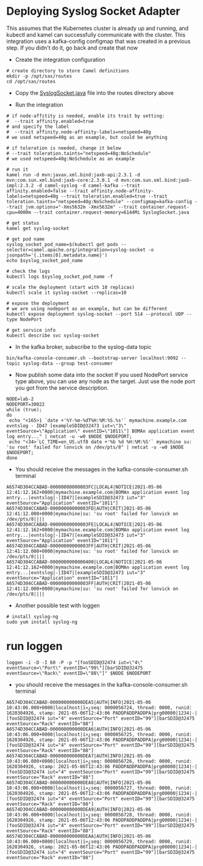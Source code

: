 # Deploying Syslog Socket Adapter

This assumes that the Kubernetes cluster is already up and running, and kubectl and kamel can successfully communicate with the cluster.
This integration uses a kafka-config configmap that was created in a previous step. If you didn't do it, go back and create that now

- Create the integration configuration

```
# create directory to store Camel definitions
mkdir -p /opt/sas/routes
cd /opt/sas/routes
```

- Copy the [SyslogSocket.java](routes/SyslogSocket.java) file into the routes directory above

- Run the integration

```
# if node-affitity is needed, enable its trait by setting:
#  --trait affinity.enabled=true 
# and specify the label 
#  --trait affinity.node-affinity-labels=netspeed=40g
# we used netspeed=40g as an example, but could be anything

# if toleration is needed, change it below
# --trait toleration.taints="netspeed=40g:NoSchedule"
# we used netspeed=40g:NoSchedule as an example

# run it
kamel run -d mvn:javax.xml.bind:jaxb-api:2.3.1 -d mvn:com.sun.xml.bind:jaxb-core:2.3.0.1 -d mvn:com.sun.xml.bind:jaxb-impl:2.3.2 -d camel-syslog -d camel-kafka --trait affinity.enabled=false --trait affinity.node-affinity-labels=netspeed=40g --trait toleration.enabled=true --trait toleration.taints="netspeed=40g:NoSchedule" --configmap=kafka-config --trait jvm.options="-Xms5632m -Xmx5632m" --trait container.request-cpu=4000m --trait container.request-memory=6144Mi SyslogSocket.java

# get status
kamel get syslog-socket

# get pod name
syslog_socket_pod_name=$(kubectl get pods --selector=camel.apache.org/integration=syslog-socket -o jsonpath='{.items[0].metadata.name}')
echo $syslog_socket_pod_name

# check the logs
kubectl logs $syslog_socket_pod_name -f

# scale the deployment (start with 10 replicas)
kubectl scale it syslog-socket --replicas=10

# expose the deployment
# we are using nodeport as an example, but can be different
kubectl expose deployment syslog-socket --port 514 --protocol UDP --type NodePort

# get service info
kubectl describe svc syslog-socket
```

- In the kafka broker, subscribe to the syslog-data topic
```
bin/kafka-console-consumer.sh --bootstrap-server localhost:9092 --topic syslog-data --group test-consumer
```

- Now publish some data into the socket
  If you used NodePort service type above, you can use any node as the target. Just use the node port you got from the service description.
```
NODE=lab-2
NODEPORT=30022
while (true); 
do 
 echo "<165>1 `date +'%Y-%m-%dT%H:%M:%S.%s'` mymachine.example.com evntslog - ID47 [exampleSDID@32473 iut=\"3\" eventSource=\"Application\" eventID=\"1011\"] BOMAn application event log entry..." | netcat -u -w0 $NODE $NODEPORT;
 echo "<34>`LC_TIME=en_US.utf8 date +'%b %d %H:%M:%S'` mymachine su: 'su root' failed for lonvick on /dev/pts/8" | netcat -u -w0 $NODE $NODEPORT;
done

```

- You should receive the messages in the kafka-console-consumer.sh terminal
```
A6574D304CCABAD-00000000000003FC|LOCAL4|NOTICE|2021-05-06 12:41:12.162+0000|mymachine.example.com|BOMAn application event log entry...|evntslog|-|ID47|[exampleSDID@32473 iut="3" eventSource="Application" eventID="1011"]
A6574D304CCABAD-00000000000003FD|AUTH|CRIT|2021-05-06 12:41:12.000+0000|mymachine|su: 'su root' failed for lonvick on /dev/pts/8||||
A6574D304CCABAD-00000000000003FE|LOCAL4|NOTICE|2021-05-06 12:41:12.162+0000|mymachine.example.com|BOMAn application event log entry...|evntslog|-|ID47|[exampleSDID@32473 iut="3" eventSource="Application" eventID="1011"]
A6574D304CCABAD-00000000000003FF|AUTH|CRIT|2021-05-06 12:41:12.000+0000|mymachine|su: 'su root' failed for lonvick on /dev/pts/8||||
A6574D304CCABAD-0000000000000400|LOCAL4|NOTICE|2021-05-06 12:41:12.162+0000|mymachine.example.com|BOMAn application event log entry...|evntslog|-|ID47|[exampleSDID@32473 iut="3" eventSource="Application" eventID="1011"]
A6574D304CCABAD-00000000000003FF|AUTH|CRIT|2021-05-06 12:41:12.000+0000|mymachine|su: 'su root' failed for lonvick on /dev/pts/8||||
```

- Another possible test with loggen
```
# install syslog-ng
sudo yum install syslog-ng
```

# run loggen
```
loggen -i -D -I 60 -P -p "[fooSDID@32474 iut=\"4\" eventSource=\"Port\" eventID=\"99\"][barSDID@32475 eventSource=\"Rack\" eventID=\"88\"]" $NODE $NODEPORT
```

- you should receive the messages in the kafka-console-consumer.sh terminal
```
A6574D304CCABAD-000000000000DEA5|AUTH|INFO|2021-05-06 10:43:06.000+0000|localhost|ï»¿seq: 0000056724, thread: 0000, runid: 1620304926, stamp: 2021-05-06T12:43:06 PADDPADDPADDPA|prg00000|1234|-|[fooSDID@32474 iut="4" eventSource="Port" eventID="99"][barSDID@32475 eventSource="Rack" eventID="88"]
A6574D304CCABAD-000000000000DEA6|AUTH|INFO|2021-05-06 10:43:06.000+0000|localhost|ï»¿seq: 0000056725, thread: 0000, runid: 1620304926, stamp: 2021-05-06T12:43:06 PADDPADDPADDPA|prg00000|1234|-|[fooSDID@32474 iut="4" eventSource="Port" eventID="99"][barSDID@32475 eventSource="Rack" eventID="88"]
A6574D304CCABAD-000000000000DEA7|AUTH|INFO|2021-05-06 10:43:06.000+0000|localhost|ï»¿seq: 0000056726, thread: 0000, runid: 1620304926, stamp: 2021-05-06T12:43:06 PADDPADDPADDPA|prg00000|1234|-|[fooSDID@32474 iut="4" eventSource="Port" eventID="99"][barSDID@32475 eventSource="Rack" eventID="88"]
A6574D304CCABAD-000000000000DEA8|AUTH|INFO|2021-05-06 10:43:06.000+0000|localhost|ï»¿seq: 0000056727, thread: 0000, runid: 1620304926, stamp: 2021-05-06T12:43:06 PADDPADDPADDPA|prg00000|1234|-|[fooSDID@32474 iut="4" eventSource="Port" eventID="99"][barSDID@32475 eventSource="Rack" eventID="88"]
A6574D304CCABAD-000000000000DEA9|AUTH|INFO|2021-05-06 10:43:06.000+0000|localhost|ï»¿seq: 0000056728, thread: 0000, runid: 1620304926, stamp: 2021-05-06T12:43:06 PADDPADDPADDPA|prg00000|1234|-|[fooSDID@32474 iut="4" eventSource="Port" eventID="99"][barSDID@32475 eventSource="Rack" eventID="88"]
A6574D304CCABAD-000000000000DEAA|AUTH|INFO|2021-05-06 10:43:06.000+0000|localhost|ï»¿seq: 0000056729, thread: 0000, runid: 1620304926, stamp: 2021-05-06T12:43:06 PADDPADDPADDPA|prg00000|1234|-|[fooSDID@32474 iut="4" eventSource="Port" eventID="99"][barSDID@32475 eventSource="Rack" eventID="88"]
```